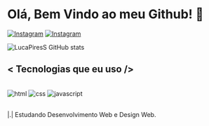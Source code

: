 
# Olá, Bem Vindo ao meu Github! 👋

[![Instagram](https://img.shields.io/badge/Instagram-E4405F?style=for-the-badge&logo=instagram&logoColor=white)](https://www.instagram.com/devpires)
[![Instagram](    https://img.shields.io/badge/LinkedIn-0077B5?style=for-the-badge&logo=linkedin&logoColor=white)](https://www.linkedin.com/in/lucas-pires-34304b305/)

![LucaPiresS GitHub stats](https://github-readme-stats.vercel.app/api?username=LucaPiresS&show_icons=true&theme=tokyonight)

## < Tecnologias que eu uso />

<div style="display: inline_block"><br/>
    <img aling="center" src="https://img.shields.io/badge/HTML5-E34F26?style=for-the-badge&logo=html5&logoColor=white" alt="html"/>
    <img aling="center" src="https://img.shields.io/badge/CSS3-1572B6?style=for-the-badge&logo=css3&logoColor=white" alt="css"/>
    <img aling="center" src="https://img.shields.io/badge/JavaScript-F7DF1E?style=for-the-badge&logo=javascript&logoColor=black" alt="javascript"/>
</div><br/> 

|.| Estudando Desenvolvimento Web e Design Web.
